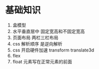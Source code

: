 # 基础知识

1. 盒模型
2. 水平垂直居中  固定宽高和不固定宽高
3. 页面布局 两栏三栏布局
4. css 解析顺序 是逆向解析
5. css 开启硬件加速 transform   translate3d
6. flex
7. float 元素写在正常元素的前面

